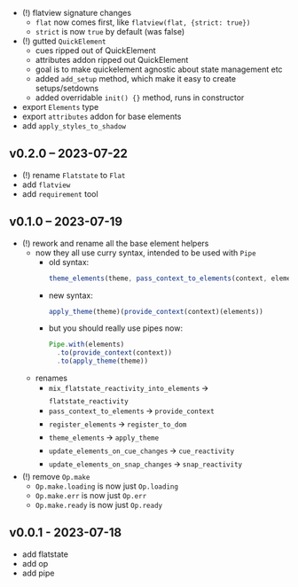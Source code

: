 
- (!) flatview signature changes
  - `flat` now comes first, like `flatview(flat, {strict: true})`
  - `strict` is now `true` by default (was false)
- (!) gutted `QuickElement`
  - cues ripped out of QuickElement
  - attributes addon ripped out QuickElement
  - goal is to make quickelement agnostic about state management etc
  - added `add_setup` method, which make it easy to create setups/setdowns
  - added overridable `init() {}` method, runs in constructor
- export `Elements` type
- export `attributes` addon for base elements
- add `apply_styles_to_shadow`

## v0.2.0 – 2023-07-22

- (!) rename `Flatstate` to `Flat`
- add `flatview`
- add `requirement` tool

## v0.1.0 – 2023-07-19

- (!) rework and rename all the base element helpers
  - now they all use curry syntax, intended to be used with `Pipe`
    - old syntax:
      ```ts
      theme_elements(theme, pass_context_to_elements(context, elements))
      ```
    - new syntax:
      ```ts
      apply_theme(theme)(provide_context(context)(elements))
      ```
    - but you should really use pipes now:
      ```ts
      Pipe.with(elements)
        .to(provide_context(context))
        .to(apply_theme(theme))
      ```
  - renames
    - `mix_flatstate_reactivity_into_elements` 🡪 `flatstate_reactivity`
    - `pass_context_to_elements` 🡪 `provide_context`
    - `register_elements` 🡪 `register_to_dom`
    - `theme_elements` 🡪 `apply_theme`
    - `update_elements_on_cue_changes` 🡪 `cue_reactivity`
    - `update_elements_on_snap_changes` 🡪 `snap_reactivity`
- (!) remove `Op.make`
  - `Op.make.loading` is now just `Op.loading`
  - `Op.make.err` is now just `Op.err`
  - `Op.make.ready` is now just `Op.ready`

## v0.0.1 - 2023-07-18

- add flatstate
- add op
- add pipe

